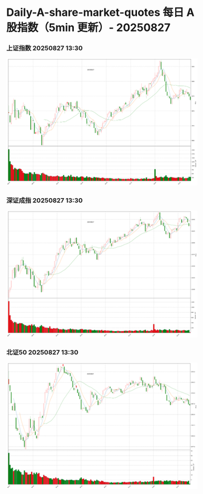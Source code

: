 
# Daily-A-share-market-quotes 每日 A 股指数（5min 更新）- 20250827

### 上证指数 20250827 13:30
![](./fig/2025/8/20250827-sh000001.png)

### 深证成指 20250827 13:30
![](./fig/2025/8/20250827-sz399001.png)

### 北证50 20250827 13:30
![](./fig/2025/8/20250827-bj899050.png)
